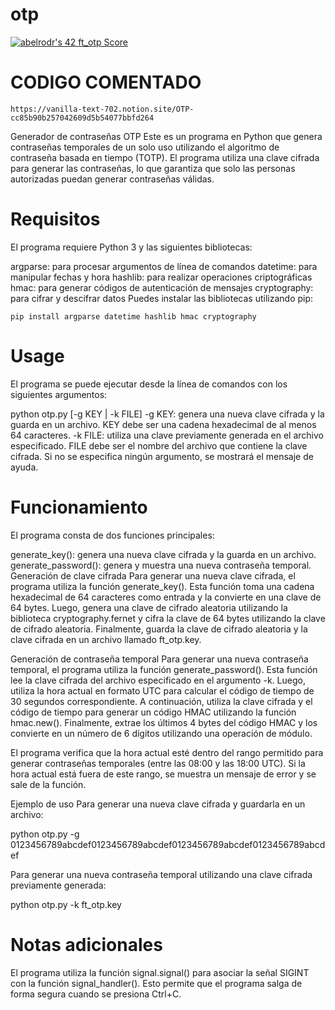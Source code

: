 # otp

<a href="https://github.com/JaeSeoKim/badge42"><img src="https://badge42.vercel.app/api/v2/clhtd4mr3001608k4xcne0lt5/project/3074174" alt="abelrodr's 42 ft_otp Score" /></a>

# CODIGO COMENTADO
    https://vanilla-text-702.notion.site/OTP-cc85b90b257042609d5b54077bbfd264

Generador de contraseñas OTP
Este es un programa en Python que genera contraseñas temporales de un solo uso utilizando el algoritmo de contraseña basada en tiempo (TOTP). El programa utiliza una clave cifrada para generar las contraseñas, lo que garantiza que solo las personas autorizadas puedan generar contraseñas válidas.

# Requisitos

El programa requiere Python 3 y las siguientes bibliotecas:

argparse: para procesar argumentos de línea de comandos
datetime: para manipular fechas y hora
hashlib: para realizar operaciones criptográficas
hmac: para generar códigos de autenticación de mensajes
cryptography: para cifrar y descifrar datos
Puedes instalar las bibliotecas utilizando pip:

    pip install argparse datetime hashlib hmac cryptography

# Usage

El programa se puede ejecutar desde la línea de comandos con los siguientes argumentos:

  python otp.py [-g KEY | -k FILE]
    -g KEY: genera una nueva clave cifrada y la guarda en un archivo. KEY debe ser una cadena hexadecimal de al menos 64 caracteres.
    -k FILE: utiliza una clave previamente generada en el archivo especificado. FILE debe ser el nombre del archivo que contiene la clave cifrada.
  Si no se especifica ningún argumento, se mostrará el mensaje de ayuda.

# Funcionamiento
El programa consta de dos funciones principales:

generate_key(): genera una nueva clave cifrada y la guarda en un archivo.
generate_password(): genera y muestra una nueva contraseña temporal.
Generación de clave cifrada
Para generar una nueva clave cifrada, el programa utiliza la función generate_key(). Esta función toma una cadena hexadecimal de 64 caracteres como entrada y la convierte en una clave de 64 bytes. Luego, genera una clave de cifrado aleatoria utilizando la biblioteca cryptography.fernet y cifra la clave de 64 bytes utilizando la clave de cifrado aleatoria. Finalmente, guarda la clave de cifrado aleatoria y la clave cifrada en un archivo llamado ft_otp.key.

Generación de contraseña temporal
Para generar una nueva contraseña temporal, el programa utiliza la función generate_password(). Esta función lee la clave cifrada del archivo especificado en el argumento -k. Luego, utiliza la hora actual en formato UTC para calcular el código de tiempo de 30 segundos correspondiente. A continuación, utiliza la clave cifrada y el código de tiempo para generar un código HMAC utilizando la función hmac.new(). Finalmente, extrae los últimos 4 bytes del código HMAC y los convierte en un número de 6 dígitos utilizando una operación de módulo.

El programa verifica que la hora actual esté dentro del rango permitido para generar contraseñas temporales (entre las 08:00 y las 18:00 UTC). Si la hora actual está fuera de este rango, se muestra un mensaje de error y se sale de la función.

Ejemplo de uso
Para generar una nueva clave cifrada y guardarla en un archivo:

  python otp.py -g 0123456789abcdef0123456789abcdef0123456789abcdef0123456789abcdef
  
Para generar una nueva contraseña temporal utilizando una clave cifrada previamente generada:

  python otp.py -k ft_otp.key
  
# Notas adicionales
El programa utiliza la función signal.signal() para asociar la señal SIGINT con la función signal_handler(). Esto permite que el programa salga de forma segura cuando se presiona Ctrl+C.
